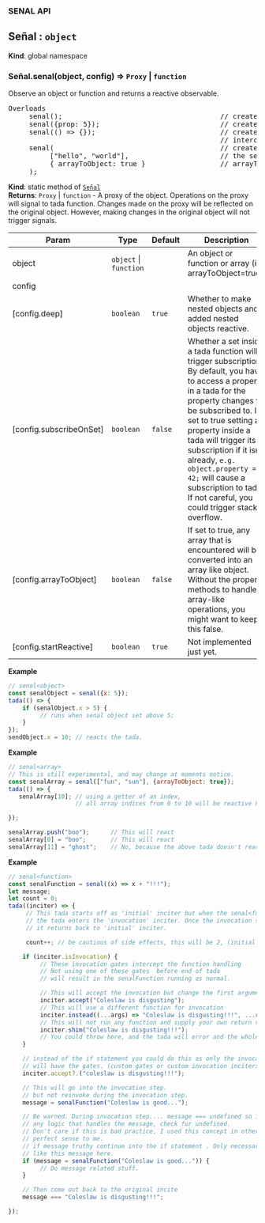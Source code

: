 
### SENAL API
<a name="Señal"></a>

## Señal : <code>object</code>
**Kind**: global namespace  
<a name="Señal.senal"></a>

### Señal.senal(object, config) ⇒ <code>Proxy</code> \| <code>function</code>
Observe an object or function and returns a reactive observable.

<pre>
Overloads
     senal();                                      // creates empty reactive object
     senal({prop: 5});                             // creates a reactive object with existing properties
     senal(() => {});                              // creates a reactive function that can be
                                                   // intercepted and gated (see tada.intercept)
     senal(                                        // create a reactive array like object.
          ["hello", "world"],                      // the senal obtains array manipulating functions
          { arrayToObject: true }                  // arrayToObject config must be true otherwise
     );
</pre>

**Kind**: static method of [<code>Señal</code>](#Señal)  
**Returns**: <code>Proxy</code> \| <code>function</code> - A proxy of the object. Operations on the proxy will signal to tada function.
Changes made on the proxy will be reflected on the original object. However, making changes in the original object
will not trigger signals.  

| Param | Type | Default | Description |
| --- | --- | --- | --- |
| object | <code>object</code> \| <code>function</code> |  | An object or function or array (if arrayToObject=true). |
| config |  |  |  |
| [config.deep] | <code>boolean</code> | <code>true</code> | Whether to make nested objects and added nested objects reactive. |
| [config.subscribeOnSet] | <code>boolean</code> | <code>false</code> | Whether a set inside a tada function will trigger subscription. By default, you have to access a property in a tada for the property changes to be subscribed to.  IF set to true setting a property inside a tada will trigger its subscription if it isn't already, `e.g. object.property = 42;` will cause a subscription to tada. If not careful, you could trigger stack overflow. |
| [config.arrayToObject] | <code>boolean</code> | <code>false</code> | If set to true, any array that is encountered will be converted into an array like object. Without the proper methods to handle array-like operations, you might want to keep this false. |
| [config.startReactive] | <code>boolean</code> | <code>true</code> | Not implemented just yet. |

**Example**  
```js
// senal<object>
const senalObject = senal({x: 5});
tada(() => {
    if (senalObject.x > 5) {
         // runs when senal object set above 5;
    }
});
sendObject.x = 10; // reacts the tada.
```
**Example**  
```js
// senal<array>
// This is still experimental, and may change at moments notice.
const senalArray = senal(["fun", "sun"], {arrayToObject: true});
tada(() => {
   senalArray[10]; // using a getter of an index,
                   // all array indices from 0 to 10 will be reactive here.

});

senalArray.push("boo");      // This will react
senalArray[0] = "boo";       // This will react
senalArray[11] = "ghost";    // No, because the above tada doesn't react to anything above 10;
```
**Example**  
```js
// senal<function>
const senalFunction = senal((x) => x + "!!!");
let message;
let count = 0;
tada((inciter) => {
     // This tada starts off as 'initial' inciter but when the senal<function> is invoked
     // the tada enters the 'invocation' inciter. Once the invocation step is over,
     // it returns back to 'initial' inciter.

     count++; // be cautious of side effects, this will be 2, (initial and invocation);

    if (inciter.isInvocation) {
         // These invocation gates intercept the function handling
         // Not using one of these gates  before end of tada
         // will result in the senalFunction running as normal.

         // This will accept the invocation but change the first argument.
         inciter.accept("Coleslaw is disgusting");
         // This will use a different function for invocation
         inciter.instead((...args) => "Coleslaw is disgusting!!!", ...replacementArgs);
         // This will not run any function and supply your own return value
         inciter.shim("Coleslaw is disgusting!!!");
         // You could throw here, and the tada will error and the whole thing comes down.
    }

    // instead of the if statement you could do this as only the invocation inciter
    // will have the gates. (custom gates or custom invocation inciters not yet supported)
    inciter.accept?.("coleslaw is disgusting!!!");

    // This will go into the invocation step.
    // but not reinvoke during the invocation step.
    message = senalFunction("Coleslaw is good...");

    // Be warned. During invocation step.... message === undefined so if you have
    // any logic that handles the message, check for undefined.
    // Don't care if this is bad practice, I used this concept in other languages and makes
    // perfect sense to me.
    // if message truthy continue into the if statement . Only necessary if there are side-effects
    // like this message here.
    if (message = senalFunction("Coleslaw is good...")) {
         // Do message related stuff.
    }

    // Then come out back to the original incite
    message === "Coleslaw is disgusting!!!";

});
```
